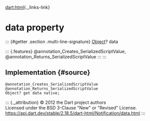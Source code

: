[dart:html](../../dart-html/dart-html-library){._links-link}

data property
=============

::: {#getter .section .multi-line-signature}
[Object](../../dart-core/object-class)? data

::: {.features}
\@annotation\_Creates\_SerializedScriptValue,
\@annotation\_Returns\_SerializedScriptValue
:::
:::

Implementation {#source}
--------------

``` {.language-dart data-language="dart"}
@annotation_Creates_SerializedScriptValue
@annotation_Returns_SerializedScriptValue
Object? get data native;
```

::: {._attribution}
© 2012 the Dart project authors\
Licensed under the BSD 3-Clause \"New\" or \"Revised\" License.\
<https://api.dart.dev/stable/2.18.5/dart-html/Notification/data.html>
:::
